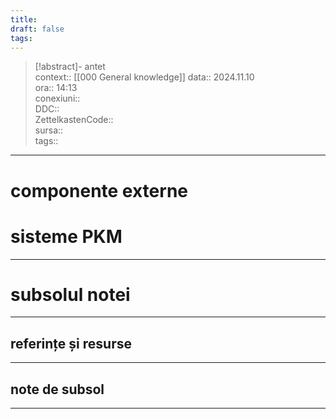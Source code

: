 ```yaml
---
title: 
draft: false
tags:
---
```

> [!abstract]- antet  
> context:: [[000 General knowledge]] 
> data:: 2024.11.10  
> ora:: 14:13  
> conexiuni::  
> DDC::  
> ZettelkastenCode::  
> sursa::  
> tags::  


---

# componente externe  


# sisteme PKM  

  

---
# subsolul notei
---
## referințe și resurse


---
## note de subsol
---


